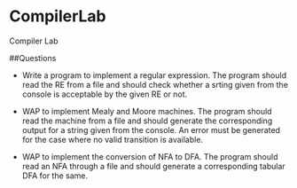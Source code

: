 # CompilerLab
Compiler Lab

##Questions

*	Write a program to implement a regular expression. The program should read the RE from a file and should check whether a srting given from the console is acceptable by the given RE or not.

*	WAP to implement Mealy and Moore machines. The program should read the machine from a file and should generate the corresponding output for a string given from the console. An error must be generated for the case where no valid transition is available.

*	WAP to implement the conversion of NFA to DFA. The program should read an NFA through a file and should generate a corresponding tabular DFA for the same.